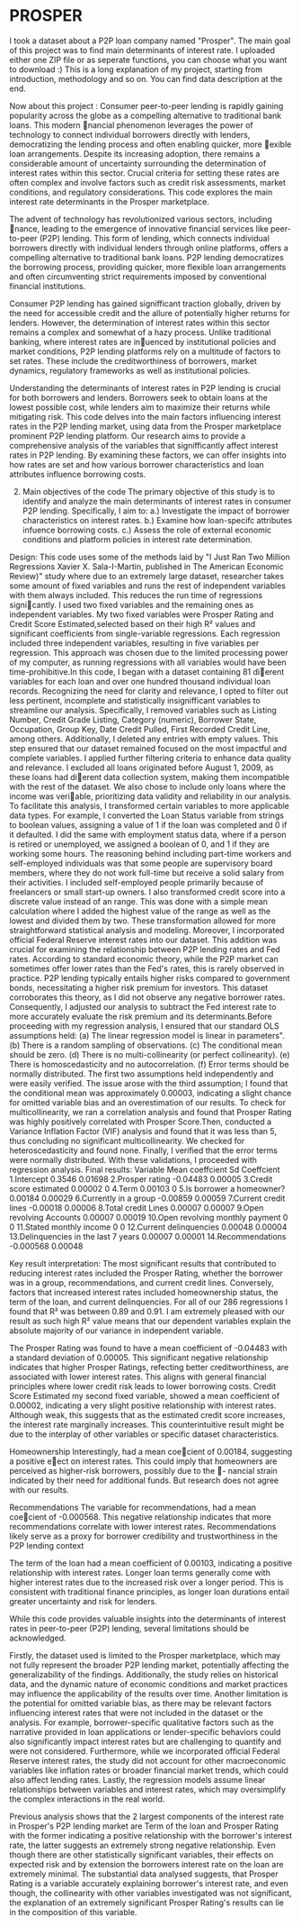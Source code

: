 # PROSPER
I took a dataset  about a P2P loan company named "Prosper". The main goal of this project was to find main determinants of interest rate.
I uploaded either one ZIP file or as seperate functions, you can choose what you want to download :)
This is a long explanation of my project, starting from introduction, methodology and so on.
You can find data description at the end.

Now about this project :
Consumer peer-to-peer lending is rapidly gaining popularity across the globe as a compelling alternative to traditional bank loans. This modern nancial phenomenon leverages the power of technology to connect individual borrowers directly with lenders, democratizing the lending process and often enabling quicker, more exible loan arrangements. Despite its increasing adoption, there remains a considerable amount of uncertainty surrounding the determination of interest rates within this sector. Crucial criteria for setting these rates are often complex and involve factors such as credit risk assessments, market conditions, and regulatory considerations. This code explores the main interest rate determinants in the Prosper marketplace.

The advent of technology has revolutionized various sectors, including nance, leading to the emergence of innovative financial services like peer-to-peer (P2P) lending. This form of lending, which connects individual borrowers directly with individual lenders through online platforms, offers a compelling alternative to traditional bank loans. P2P lending democratizes the borrowing process, providing quicker, more flexible loan arrangements and often circumventing strict requirements imposed by conventional financial institutions. 

Consumer P2P lending has gained signifficant traction globally, driven by the need for accessible credit and the allure of potentially higher returns for lenders. However, the determination of interest rates within this sector remains a complex and somewhat of a hazy process. Unlike traditional banking, where interest rates are inuenced by institutional policies and market conditions, P2P lending platforms rely on a multitude of factors to set rates. These include the creditworthiness of borrowers, market dynamics, regulatory frameworks as well as institutional policies.

Understanding the determinants of interest rates in P2P lending is crucial for both borrowers and lenders. Borrowers seek to obtain loans at the lowest possible cost, while lenders aim to maximize their returns while mitigating risk. This code delves into the main factors influencing interest rates in the P2P lending market, using data from the Prosper marketplace prominent P2P lending platform. Our research aims to provide a comprehensive analysis of the variables that signifficantly affect interest rates in P2P lending. By examining these factors, we can offer insights into how rates are set and how various borrower characteristics and loan attributes influence borrowing costs. 


2. Main objectives of the code
The primary objective of this study is to identify and analyze the main determinants of interest rates in consumer P2P lending. Specifically, I aim to:
a.) Investigate the impact of borrower characteristics on interest rates.
b.) Examine how loan-specifc attributes infuence borrowing costs.
c.) Assess the role of external economic conditions and platform policies in interest rate determination.


Design:
This code uses some of the methods laid by  "I Just Ran Two Million Regressions Xavier X. Sala-I-Martin, published in The American Economic Review)"  study where due to an extremely large dataset, researcher takes some amount of fixed variables and runs the rest of independent variables with them always included. This reduces the run time of regressions signicantly. I used two fixed variables and the remaining ones as independent variables. My two fixed variables were Prosper Rating and Credit Score Estimated,selected based on their high R² values and significant coefficients from single-variable regressions. Each regression included three independent variables, resulting in five variables per regression. This approach was chosen due to the limited processing power of my computer, as running regressions with all variables would have been time-prohibitive.In this code, I began with a dataset containing 81 dierent variables for each loan and over one hundred thousand individual loan records. Recognizing the need for clarity and relevance, I opted to filter out less pertinent, incomplete and statistically insignifficant variables to streamline our analysis. Specifically, I removed variables such as Listing Number, Credit Grade Listing, Category (numeric), Borrower State, Occupation, Group Key, Date Credit Pulled, First Recorded Credit Line, among others. Additionally, I deleted any entries with empty values. This step ensured that our dataset remained focused on the most impactful and complete variables. I applied further filtering criteria to enhance data quality and relevance. I excluded all loans originated before August 1, 2009, as these loans had dierent data collection system, making them incompatible with the rest of the dataset. We also chose to include only loans where the income was veriable, prioritizing data validity and reliability in our analysis. To facilitate this analysis, I transformed certain variables to more applicable data types. For example, I converted the Loan Status variable from strings to boolean values, assigning a value of 1 if the loan was completed and 0 if it defaulted. I did the same with employment status data, where if a person is retired or unemployed, we assigned a boolean of 0, and 1 if they are working some hours. The reasoning behind including part-time workers and self-employed individuals was that some people are supervisory board members, where they do not work full-time but receive a solid salary from their activities. I included self-employed people primarily because of freelancers or small start-up owners. I also transformed credit score into a discrete value instead of an range. This was done with a simple mean calculation where I added the highest value of the range as well as the lowest and divided them by two. These transformation allowed for more straightforward statistical analysis and modeling. Moreover, I incorporated official Federal Reserve interest rates into our dataset. This addition was crucial for examining the relationship between P2P lending rates and Fed rates. According to standard economic theory, while the P2P market can sometimes offer lower rates than the Fed's rates, this is rarely observed in practice. P2P lending typically entails higher risks compared to government bonds, necessitating a higher risk premium for investors. This dataset corroborates this theory, as I did not observe any negative borrower rates. Consequently, I adjusted our analysis to subtract the Fed interest rate to more accurately evaluate the risk premium and its determinants.Before proceeding with my regression analysis, I ensured that our standard OLS assumptions held: 
(a) The linear regression model is linear in parameters". 
(b) There is a random sampling of observations. 
(c) The conditional mean should be zero. 
(d) There is no multi-collinearity (or perfect collinearity). 
(e) There is homoscedasticity and no autocorrelation. 
(f) Error terms should be normally distributed.
The first two assumptions held independently and were easily verified. The issue arose with the third assumption; I found that the conditional mean was approximately 0.00003, indicating a slight chance for omitted variable bias and an overestimation of our results. To check for multicollinearity, we ran a correlation analysis and found that Prosper Rating was highly positively correlated with Prosper Score.Then, conducted a Variance Inflation Factor (VIF) analysis and found that it was less than 5, thus concluding no significant multicollinearity. We checked for heteroscedasticity and found none. Finally, I verified that the error terms were normally distributed. With these validations, I proceeded with regression analysis. Final results:
Variable Mean coeffcient Sd Coeffcient
1.Intercept 0.3546 0.01698
2.Prosper rating -0.04483 0.00005
3.Credit score estimated 0.00002 0
4.Term 0.00103 0
5.Is borrower a homeowner? 0.00184 0.00029
6.Currently in a group -0.00859 0.00059
7.Current credit lines -0.00018 0.00006
8.Total credit Lines 0.00007 0.00007
9.Open revolving Accounts 0.00007 0.00019
10.Open revolving monthly payment 0 0
11.Stated monthly income 0 0
12.Current delinquencies 0.00048 0.00004
13.Delinquencies in the last 7 years 0.00007 0.00001
14.Recommendations -0.000568 0.00048

Key result interpretation:
The most significant results that contributed to reducing interest rates included the Prosper Rating, whether the borrower was in a group, recommendations, and current credit lines. Conversely, factors that increased interest rates included homeownership status, the term of the loan, and current delinquencies. For all of our 286 regressions I found that R² was between 0.89 and 0.91. I am extremely pleased with our result as such high R² value means that our dependent variables explain the absolute majority of our variance in independent variable.

The Prosper Rating was found to have a mean coefficient of -0.04483 with a standard deviation of 0.00005. This significant negative relationship indicates that higher Prosper Ratings, refecting better creditworthiness, are associated with lower interest rates. This aligns with general financial principles where lower credit risk leads to lower borrowing costs. 
Credit Score Estimated my second fixed variable, showed a mean coefficient of 0.00002, indicating a very slight positive relationship with interest rates. Although weak, this suggests that as the estimated credit score increases, the interest rate marginally increases. This counterintuitive result might be due to the interplay of other variables or specific dataset characteristics.

Homeownership Interestingly, had a mean coecient of 0.00184, suggesting a positive eect on interest rates. This could imply that homeowners are perceived as higher-risk borrowers, possibly due to the - nancial strain indicated by their need for additional funds. But research does not agree with our results.

Recommendations The variable for recommendations, had a mean coecient of -0.000568. This negative relationship indicates that more recommendations correlate with lower interest rates. Recommendations likely serve as a proxy for borrower credibility and trustworthiness in the P2P lending context

The term of the loan had a mean coefficient of 0.00103, indicating a positive relationship with interest rates. Longer loan terms generally come with higher interest rates due to the increased risk over a longer period. This is consistent with traditional finance principles, as longer loan durations entail greater uncertainty and risk for lenders.


While this code provides valuable insights into the determinants of interest rates in peer-to-peer (P2P) lending, several limitations should be acknowledged. 

Firstly, the dataset used is limited to the Prosper marketplace, which may not fully represent the broader P2P lending market, potentially affecting the generalizability of the findings. Additionally, the study relies on historical data, and the dynamic nature of economic conditions and market practices may influence the applicability of the results over time. Another limitation is the potential for omitted variable bias, as there may be relevant factors influencing interest rates that were not included in the dataset or the analysis. For example, borrower-specific qualitative factors such as the narrative provided in loan applications or lender-specific behaviors could also significantly impact interest rates but are challenging to quantify and were not considered. Furthermore, while we incorporated official Federal Reserve interest rates, the study did not account for other macroeconomic variables like inflation rates or broader financial market trends, which could also affect lending rates. Lastly, the regression models assume linear relationships between variables and interest rates, which may oversimplify the complex interactions in the real world.

Previous analysis shows that the 2 largest components of the interest rate in Prosper's P2P lending market are Term of the loan and Prosper Rating with the former indicating a positive relationship with the borrower's interest rate, the latter suggests an extremely strong negative relationship. Even though there are other statistically significant variables, their effects on expected risk and by extension the borrowers interest rate on the loan are extremely minimal. The substantial data analysed suggests, that Prosper Rating is a variable accurately explaining borrower's interest rate, and even though, the collinearity with other variables investigated was not significant, the explanation of an extremely significant Prosper Rating's results can lie in the composition of this variable.
